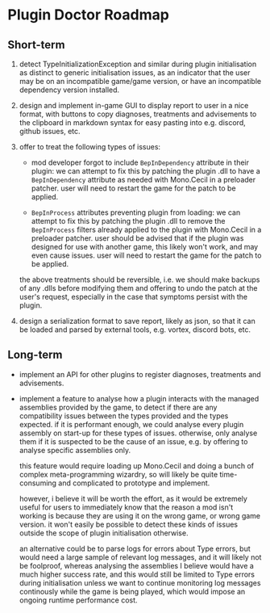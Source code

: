 # Plugin Doctor Roadmap

## Short-term

1. detect TypeInitializationException and similar during plugin initialisation as distinct to generic initialisation
   issues, as an indicator that the user may be on an incompatible game/game version, or have an incompatible
   dependency version installed.
   
2. design and implement in-game GUI to display report to user in a nice format, with buttons to copy diagnoses,
   treatments and advisements to the clipboard in markdown syntax for easy pasting into e.g. discord, github issues,
   etc.
   
3. offer to treat the following types of issues:
   
    - mod developer forgot to include `BepInDependency` attribute in their plugin: we can attempt to fix this by
      patching the plugin .dll to have a `BepInDependency` attribute as needed with Mono.Cecil in a preloader patcher.
      user will need to restart the game for the patch to be applied.
      
    - `BepInProcess` attributes preventing plugin from loading: we can attempt to fix this by patching the plugin .dll
      to remove the `BepInProcess` filters already applied to the plugin with Mono.Cecil in a preloader patcher. user
      should be advised that if the plugin was designed for use with another game, this likely won't work, and may even
      cause issues. user will need to restart the game for the patch to be applied.
      
    the above treatments should be reversible, i.e. we should make backups of any .dlls before modifying them and
    offering to undo the patch at the user's request, especially in the case that symptoms persist with the plugin.
   
4. design a serialization format to save report, likely as json, so that it can be loaded and parsed by external tools,
   e.g. vortex, discord bots, etc.
   
## Long-term

-   implement an API for other plugins to register diagnoses, treatments and advisements.
    
-   implement a feature to analyse how a plugin interacts with the managed assemblies provided by the game, to detect
    if there are any compatibility issues between the types provided and the types expected. if it is performant enough,
    we could analyse every plugin assembly on start-up for these types of issues. otherwise, only analyse them if it is
    suspected to be the cause of an issue, e.g. by offering to analyse specific assemblies only.
    
    this feature would require loading up Mono.Cecil and doing a bunch of complex meta-programming wizardry, so will
    likely be quite time-consuming and complicated to prototype and implement.
    
    however, i believe it will be worth the effort, as it would be extremely useful for users to immediately know that
    the reason a mod isn't working is because they are using it on the wrong game, or wrong game version. it won't
    easily be possible to detect these kinds of issues outside the scope of plugin initialisation otherwise.
    
    an alternative could be to parse logs for errors about Type errors, but would need a large sample of relevant log
    messages, and it will likely not be foolproof, whereas analysing the assemblies I believe would have a much higher
    success rate, and this would still be limited to Type errors during initialisation unless we want to continue
    monitoring log messages continously while the game is being played, which would impose an ongoing runtime
    performance cost.
